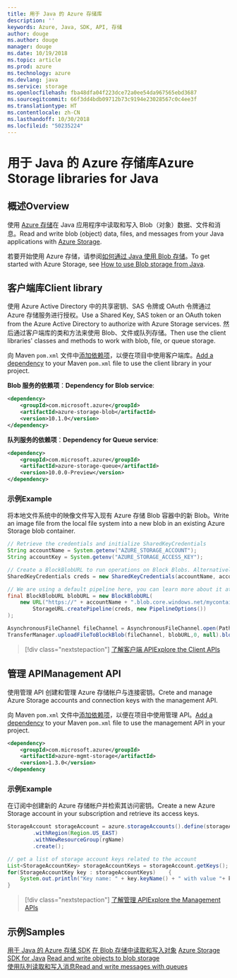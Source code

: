 ```yaml
---
title: 用于 Java 的 Azure 存储库
description: ''
keywords: Azure, Java, SDK, API, 存储
author: douge
ms.author: douge
manager: douge
ms.date: 10/19/2018
ms.topic: article
ms.prod: azure
ms.technology: azure
ms.devlang: java
ms.service: storage
ms.openlocfilehash: fba48dfa04f223dce72a0ee54da967565ebd3687
ms.sourcegitcommit: 66f3dd4bdb09712b73c9194e23028567c0c4ee3f
ms.translationtype: HT
ms.contentlocale: zh-CN
ms.lasthandoff: 10/30/2018
ms.locfileid: "50235224"
---
```

# <a name="azure-storage-libraries-for-java"></a><span data-ttu-id="8ef97-103">用于 Java 的 Azure 存储库</span><span class="sxs-lookup"><span data-stu-id="8ef97-103">Azure Storage libraries for Java</span></span>

## <a name="overview"></a><span data-ttu-id="8ef97-104">概述</span><span class="sxs-lookup"><span data-stu-id="8ef97-104">Overview</span></span>

<span data-ttu-id="8ef97-105">使用 [Azure 存储](/azure/storage/storage-introduction)在 Java 应用程序中读取和写入 Blob（对象）数据、文件和消息。</span><span class="sxs-lookup"><span data-stu-id="8ef97-105">Read and write blob (object) data, files, and messages from your Java applications with [Azure Storage](/azure/storage/storage-introduction).</span></span>

<span data-ttu-id="8ef97-106">若要开始使用 Azure 存储，请参阅[如何通过 Java 使用 Blob 存储](/azure/storage/blobs/storage-quickstart-blobs-java-v10)。</span><span class="sxs-lookup"><span data-stu-id="8ef97-106">To get started with Azure Storage, see [How to use Blob storage from Java](/azure/storage/blobs/storage-quickstart-blobs-java-v10).</span></span>

## <a name="client-library"></a><span data-ttu-id="8ef97-107">客户端库</span><span class="sxs-lookup"><span data-stu-id="8ef97-107">Client library</span></span>

<span data-ttu-id="8ef97-108">使用 Azure Active Directory 中的共享密钥、SAS 令牌或 OAuth 令牌通过 Azure 存储服务进行授权。</span><span class="sxs-lookup"><span data-stu-id="8ef97-108">Use a Shared Key, SAS token or an OAuth token from the Azure Active Directory to authorize with Azure Storage services.</span></span> <span data-ttu-id="8ef97-109">然后通过客户端库的类和方法来使用 Blob、文件或队列存储。</span><span class="sxs-lookup"><span data-stu-id="8ef97-109">Then use the client libraries' classes and methods to work with blob, file, or queue storage.</span></span> 

<span data-ttu-id="8ef97-110">向 Maven `pom.xml` 文件中[添加依赖项](https://maven.apache.org/guides/getting-started/index.html#How_do_I_use_external_dependencies)，以便在项目中使用客户端库。</span><span class="sxs-lookup"><span data-stu-id="8ef97-110">[Add a dependency](https://maven.apache.org/guides/getting-started/index.html#How_do_I_use_external_dependencies) to your Maven `pom.xml` file to use the client library in your project.</span></span>   

<span data-ttu-id="8ef97-111">**Blob 服务的依赖项**：</span><span class="sxs-lookup"><span data-stu-id="8ef97-111">**Dependency for Blob service**:</span></span>
```XML
<dependency>
    <groupId>com.microsoft.azure</groupId>
    <artifactId>azure-storage-blob</artifactId>
    <version>10.1.0</version>
</dependency>
```

<span data-ttu-id="8ef97-112">**队列服务的依赖项**：</span><span class="sxs-lookup"><span data-stu-id="8ef97-112">**Dependency for Queue service**:</span></span>
```XML
<dependency>
    <groupId>com.microsoft.azure</groupId>
    <artifactId>azure-storage-queue</artifactId>
    <version>10.0.0-Preview</version>
</dependency>
```


### <a name="example"></a><span data-ttu-id="8ef97-113">示例</span><span class="sxs-lookup"><span data-stu-id="8ef97-113">Example</span></span>

<span data-ttu-id="8ef97-114">将本地文件系统中的映像文件写入现有 Azure 存储 Blob 容器中的新 Blob。</span><span class="sxs-lookup"><span data-stu-id="8ef97-114">Write an image file from the local file system into a new blob in an existing Azure Storage blob container.</span></span>


```java
// Retrieve the credentials and initialize SharedKeyCredentials
String accountName = System.getenv("AZURE_STORAGE_ACCOUNT");
String accountKey = System.getenv("AZURE_STORAGE_ACCESS_KEY");

// Create a BlockBlobURL to run operations on Block Blobs. Alternatively create a ServiceURL, or ContainerURL for operations on Blob service, and Blob containers
SharedKeyCredentials creds = new SharedKeyCredentials(accountName, accountKey);

// We are using a default pipeline here, you can learn more about it at https://github.com/Azure/azure-storage-java/wiki/Azure-Storage-Java-V10-Overview
final BlockBlobURL blobURL = new BlockBlobURL(
    new URL("https://" + accountName + ".blob.core.windows.net/mycontainer/myimage.jpg"), 
        StorageURL.createPipeline(creds, new PipelineOptions())
);

AsynchronousFileChannel fileChannel = AsynchronousFileChannel.open(Paths.get("myimage.jpg"));
TransferManager.uploadFileToBlockBlob(fileChannel, blobURL,0, null).blockingGet();
```

> [!div class="nextstepaction"]
> [<span data-ttu-id="8ef97-115">了解客户端 API</span><span class="sxs-lookup"><span data-stu-id="8ef97-115">Explore the Client APIs</span></span>](/java/api/overview/azure/storage/client)

## <a name="management-api"></a><span data-ttu-id="8ef97-116">管理 API</span><span class="sxs-lookup"><span data-stu-id="8ef97-116">Management API</span></span>

<span data-ttu-id="8ef97-117">使用管理 API 创建和管理 Azure 存储帐户与连接密钥。</span><span class="sxs-lookup"><span data-stu-id="8ef97-117">Crete and manage Azure Storage accounts and connection keys with the management API.</span></span>

<span data-ttu-id="8ef97-118">向 Maven `pom.xml` 文件中[添加依赖项](https://maven.apache.org/guides/getting-started/index.html#How_do_I_use_external_dependencies)，以便在项目中使用管理 API。</span><span class="sxs-lookup"><span data-stu-id="8ef97-118">[Add a dependency](https://maven.apache.org/guides/getting-started/index.html#How_do_I_use_external_dependencies) to your Maven `pom.xml` file to use the management API in your project.</span></span>  

```XML
<dependency>
    <groupId>com.microsoft.azure</groupId>
    <artifactId>azure-mgmt-storage</artifactId>
    <version>1.3.0</version>
</dependency
```   

### <a name="example"></a><span data-ttu-id="8ef97-119">示例</span><span class="sxs-lookup"><span data-stu-id="8ef97-119">Example</span></span>

<span data-ttu-id="8ef97-120">在订阅中创建新的 Azure 存储帐户并检索其访问密钥。</span><span class="sxs-lookup"><span data-stu-id="8ef97-120">Create a new Azure Storage account in your subscription and retrieve its access keys.</span></span>

```java
StorageAccount storageAccount = azure.storageAccounts().define(storageAccountName)
        .withRegion(Region.US_EAST)
        .withNewResourceGroup(rgName)
        .create();

// get a list of storage account keys related to the account
List<StorageAccountKey> storageAccountKeys = storageAccount.getKeys();
for(StorageAccountKey key : storageAccountKeys)    {
    System.out.println("Key name: " + key.keyName() + " with value "+ key.value());
}
```

> [!div class="nextstepaction"]
> [<span data-ttu-id="8ef97-121">了解管理 API</span><span class="sxs-lookup"><span data-stu-id="8ef97-121">Explore the Management APIs</span></span>](/java/api/overview/azure/storage/management)


## <a name="samples"></a><span data-ttu-id="8ef97-122">示例</span><span class="sxs-lookup"><span data-stu-id="8ef97-122">Samples</span></span>

<span data-ttu-id="8ef97-123">[用于 Java 的 Azure 存储 SDK](https://github.com/azure/azure-storage-java)
[在 Blob 存储中读取和写入对象](https://github.com/Azure-Samples/storage-blobs-java-v10-quickstart) </span><span class="sxs-lookup"><span data-stu-id="8ef97-123">[Azure Storage SDK for Java](https://github.com/azure/azure-storage-java)
[Read and write objects to blob storage](https://github.com/Azure-Samples/storage-blobs-java-v10-quickstart) </span></span>  
[<span data-ttu-id="8ef97-124">使用队列读取和写入消息</span><span class="sxs-lookup"><span data-stu-id="8ef97-124">Read and write messages with queues</span></span>](https://github.com/Azure-Samples/storage-queue-java-getting-started)   
